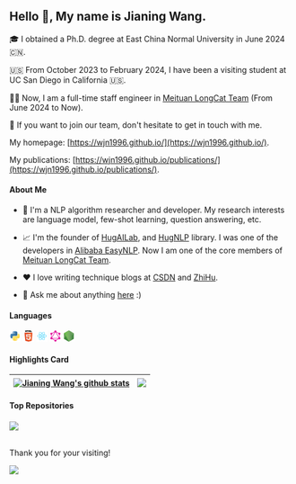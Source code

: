 <!-- <p align="center"><a href="https://anuraghazra.github.io"><img width="80%" alt="Hello, I'm Anurag. I do open source!" src="./assets/gh-readme-header.png" /></a></p>

<br /> -->
## Hello 👋, My name is Jianing Wang.

🎓 I obtained a Ph.D. degree at East China Normal University in June 2024 🇨🇳.

🇺🇸 From October 2023 to February 2024, I have been a visiting student at UC San Diego in California 🇺🇸.

🧑‍🏫 Now, I am a full-time staff engineer in [Meituan LongCat Team](https://github.com/meituan-longcat) (From June 2024 to Now).

👏 If you want to join our team, don't hesitate to get in touch with me.

My homepage: [https://wjn1996.github.io/](https://wjn1996.github.io/).

My publications: [https://wjn1996.github.io/publications/](https://wjn1996.github.io/publications/).

#### About Me

- 💼 I'm a NLP algorithm researcher and developer. My research interests are language model, few-shot learning, question answering, etc.

- 📈 I'm the founder of [HugAILab](https://github.com/HugAILab), and [HugNLP](https://github.com/wjn1996/HugNLP) library. I was one of the developers in [Alibaba EasyNLP](https://github.com/alibaba/EasyNLP). Now I am one of the core members of [Meituan LongCat Team](https://github.com/meituan-longcat).

- ❤️ I love writing technique blogs at [CSDN](https://wjn1996.blog.csdn.net/) and [ZhiHu](https://www.zhihu.com/people/wjn1996).

- 💬 Ask me about anything [here](https://github.com/wjn1996/wjn1996/issues) :)

#### Languages

<code><img height="20" alt="python" src="https://raw.githubusercontent.com/github/explore/80688e429a7d4ef2fca1e82350fe8e3517d3494d/topics/python/python.png"></code>
<code><img height="20" alt="html" src="https://raw.githubusercontent.com/github/explore/80688e429a7d4ef2fca1e82350fe8e3517d3494d/topics/html/html.png"></code>
<code><img height="20" alt="react" src="https://raw.githubusercontent.com/github/explore/80688e429a7d4ef2fca1e82350fe8e3517d3494d/topics/react/react.png"></code>
<code><img height="20" alt="graphql" src="https://raw.githubusercontent.com/github/explore/5c058a388828bb5fde0bcafd4bc867b5bb3f26f3/topics/graphql/graphql.png"></code>
<code><img height="20" alt="nodejs" src="https://raw.githubusercontent.com/github/explore/80688e429a7d4ef2fca1e82350fe8e3517d3494d/topics/nodejs/nodejs.png"></code>

#### Highlights Card

| <a href="https://github.com/wjn1996/github-readme-stats"><img align="center" src="https://github-readme-stats.vercel.app/api?username=wjn1996&show_icons=true&include_all_commits=true&hide_border=true" alt="Jianing Wang's github stats" /></a> | <a href="https://github.com/wjn1996/github-readme-stats"><img align="center" src="https://github-readme-stats.vercel.app/api/top-langs/?username=wjn1996&layout=compact&hide_border=true" /></a> |
| ------------- | ------------- |

#### Top Repositories


<a href="https://github.com/wjn1996/HugNLP">
  <img align="center" src="https://github-readme-stats.vercel.app/api/pin/?username=wjn1996&repo=HugNLP" />
</a>
<!-- <a href="https://github.com/anuraghazra/anuraghazra.github.io">
  <img align="center" src="https://github-readme-stats.vercel.app/api/pin/?username=anuraghazra&repo=anuraghazra.github.io" />
</a> -->

<br />
<br />

<!-- <a href="https://twitter.com/CTSQx9g2TvkqC8H">
  <img align="right" alt="Jianing Wang | Twitter" width="21px" src="https://raw.githubusercontent.com/wjn1996/wjn1996/master/assets/twitter.svg" />
</a>
<a href="https://codesandbox.io/u/anuraghazra">
  <img align="right" alt="Anurag Hazra | CodeSandbox" width="20px" src="https://raw.githubusercontent.com/anuraghazra/anuraghazra/master/assets/codesandbox.svg" />
</a> -->

Thank you for your visiting!

![](http://profile-counter.glitch.me/wjn1996/count.svg)
